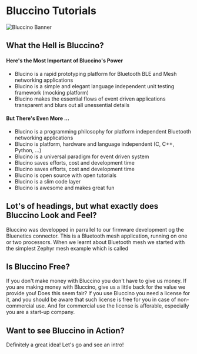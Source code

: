# Bluccino Tutorials

![Bluccino Banner](https://user-images.githubusercontent.com/39674928/145687742-748bacf8-e285-45de-ac3b-af922959222a.jpg)


## What the Hell is Bluccino?

#### Here's the Most Important of Bluccino's Power

* Blucino is a rapid prototyping platform for Bluetooth BLE and Mesh networking applications
* Blucino is a simple and elegant language independent unit testing framework (mocking platform)
* Blucino makes the essential flows of event driven applications transparent and blurs out all unessential details

#### But There's Even More ...

* Blucino is a programming philosophy for platform independent Bluetooth networking applications
* Blucino is platform, hardware and language independent (C, C++, Python, ...)
* Blucino is a universal paradigm for event driven system
* Blucino saves efforts, cost and development time
* Blucino saves efforts, cost and development time
* Blucino is open source with open tutorials
* Blucino is a slim code layer
* Blucino is awesome and makes great fun

## Lot's of headings, but what exactly does Bluccino Look and Feel?

Bluccino was developped in parrallel to our firmware development og the Bluenetics connector.
This is a Bluetooth mesh application, running on one or two processors. When we learnt about Bluetooth mesh we started with the simplest Zephyr mesh example which is called 

## Is Bluccino Free?

If you don't make money with Bluccino you don't have to give us money. If you are making money with Bluccino, give us a little back for the value we provide you! Does this seem fair? If you use Bluccino you need a license for it, and you should be aware that such license is free for you in case of non-commercial use. And for commercial use the license is afforable, especially you are a start-up company.  

## Want to see Bluccino in Action?

Definitely a great idea! Let's go and see an intro!
